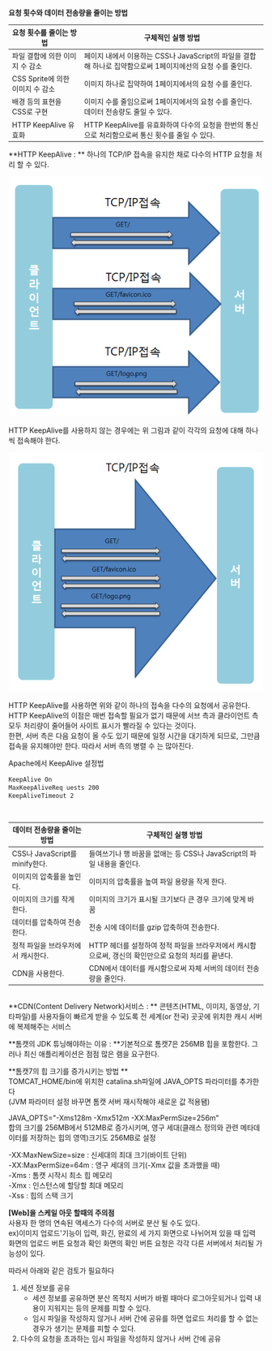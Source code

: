 **요청 횟수와 데이터 전송량을 줄이는 방법**

| 요청 횟수를 줄이는 방법 | 구체적인 실행 방법 |
| -- | -- |
| 파일 결합에 의한 이미지 수 감소 | 페이지 내에서 이용하는 CSS나 JavaScript의 파일을 결합해 하나로 집약함으로써 1페이지에선의 요청 수를 줄인다. |
| CSS Sprite에 의한 이미지 수 감소 | 이미지 하나로 집약하여 1페이지에서의 요청 수를 줄인다. |
| 배경 등의 표현을 CSS로 구현 | 이미지 수를 줄임으로써 1페이지에서의 요청 수를 줄인다. 데이터 전송량도 줄일 수 있다. |
| HTTP KeepAlive 유효화 | HTTP KeepAlive를 유효화하여 다수의 요청을 한번의 통신으로 처리함으로써 통신 횟수를 줄일 수 있다. |

**HTTP KeepAlive : ** 하나의 TCP/IP 접속을 유지한 채로 다수의 HTTP 요청을 처리 할 수 있다.</br>

![](nokeepalive.PNG)

HTTP KeepAlive를 사용하지 않는 경우에는 위 그림과 같이 각각의 요청에 대해 하나씩 접속해야 한다. 

![](keepalive.PNG)

HTTP KeepAlive를 사용하면 위와 같이 하나의 접속을 다수의 요청에서 공유한다. HTTP KeepAlive의 이점은 매번 접속할 필요가 없기 때문에 서브 측과 클라이언트 측 모두 처리량이 줄어들어 사이트 표시가 빨라질 수 있다는 것이다. </br> 한편, 서버 측은 다음 요청이 올 수도 있기 때문에 일정 시간을 대기하게 되므로, 그만큼 접속을 유지해야만 한다. 따라서 서버 측의 병렬 수 는 많아진다.

Apache에서 KeepAlive 설정법 </br>
```
KeepAlive On
MaxKeepAliveReq uests 200
KeepAliveTimeout 2
```

</br>

| 데이터 전송량을 줄이는 방법 | 구체적인 실행 방법 |
| -- | -- |
| CSS나 JavaScript를 minify한다. | 들여쓰기나 행 바꿈을 없애는 등 CSS나 JavaScript의 파일 내용을 줄인다. |
| 이미지의 압축률을 높인다. | 이미지의 압축률을 높여 파일 용량을 작게 한다. |
| 이미지의 크기를 작게 한다. | 이미지의 크기가 표시될 크기보다 큰 경우 크기에 맞게 바꿈 |
| 데이터를 압축하여 전송한다. | 전송 시에 데이터를 gzip 압축하여 전송한다. |
| 정적 파일을 브라우저에서 캐시한다. | HTTP 헤더를 설정하여 정적 파일을 브라우저에서 캐시함으로써, 갱신의 확인만으로 요청의 처리를 끝낸다. |
| CDN을 사용한다. | CDN에서 데이터를 캐시함으로써 자체 서버의 데이터 전송량을 줄인다. |

</br>
**CDN(Content Delivery Network)서비스 : ** 콘텐츠(HTML, 이미지, 동영상, 기타파일)를 사용자들이 빠르게 받을 수 있도록 전 세계(or 전국) 곳곳에 위치한 캐시 서버에 복제해주는 서비스</br>

**톰캣의 JDK 튜닝해야하는 이유 : **기본적으로 톰캣7은 256MB 힙을 포함한다. 그러나 최신 애플리케이션은 점점 많은 램을 요구한다. 

**톰캣7의 힙 크기를 증가시키는 방법 ** </br>
TOMCAT_HOME/bin에 위치한 catalina.sh파일에 JAVA_OPTS 파라미터를 추가한다 </br>
(JVM 파라미터 설정 바꾸면 톰캣 서버 재시작해야 새로운 값 적용됌)</br>

JAVA_OPTS="-Xms128m -Xmx512m -XX:MaxPermSize=256m" </br>
합의 크기를 256MB에서 512MB로 증가시키며, 영구 세대(클래스 정의와 관련 메타데이터를 저장하는 힙의 영역)크기도 256MB로 설정</br>

-XX:MaxNewSize=size : 신세대의 최대 크기(바이트 단위)</br>
-XX:MaxPermSize=64m : 영구 세대의 크기(-Xmx 값을 초과했을 때)</br>
-Xms : 톰캣 시작시 최소 힙 메모리 </br>
-Xmx : 인스턴스에 할당할 최대 메모리 </br>
-Xss : 힙의 스택 크기 </br>

**[Web]을 스케일 아웃 할때의 주의점**</br>
사용자 한 명의 연속된 액세스가 다수의 서버로 분산 될 수도 있다.</br>
ex)이미지 업로드'기능이 입력, 화긴, 완료의 세 가지 화면으로 나뉘어져 있을 때 입력 화면의 업로드 버튼 요청과 확인 화면의 확인 버튼 요청은 각각 다른 서버에서 처리될 가능성이 있다. 

따라서 아래와 같은 검토가 필요하다 </br>
1. 세션 정보를 공유 </br>
    - 세션 정보를 공유하면 분산 목적지 서버가 바뀔 때마다 로그아웃되거나 입력 내용이 지워지는 등의 문제를 피할 수 있다.</br>
    - 임시 파일을 작성하지 않거나 서버 간에 공유를 하면 업로드 처리를 할 수 없는 경우가 생기는 문제를 피할 수 있다.</br>
2. 다수의 요청을 초과하는 임시 파일을 작성하지 않거나 서버 간에 공유</br>


